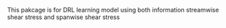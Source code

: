 This pakcage is for DRL learning model using both information streamwise shear stress and spanwise shear stress
